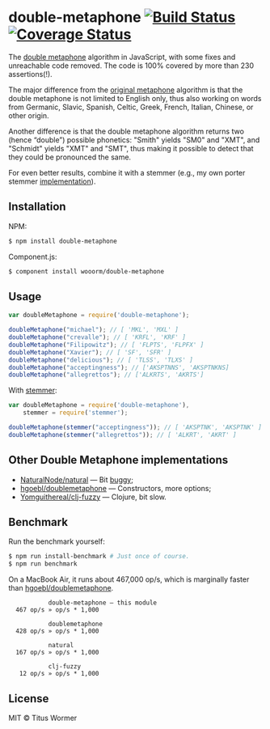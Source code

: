 # double-metaphone [![Build Status](https://travis-ci.org/wooorm/double-metaphone.svg?branch=master)](https://travis-ci.org/wooorm/double-metaphone) [![Coverage Status](https://img.shields.io/coveralls/wooorm/double-metaphone.svg)](https://coveralls.io/r/wooorm/double-metaphone?branch=master)

The [double metaphone](http://en.wikipedia.org/wiki/metaphone) algorithm in JavaScript, with some fixes and unreachable code removed. The code is 100% covered by more than 230 assertions(!).

The major difference from the [original metaphone](https://github.com/wooorm/metaphone) algorithm is that the double metaphone is not limited to English only, thus also working on words from Germanic, Slavic, Spanish, Celtic, Greek, French, Italian, Chinese, or other origin.

Another difference is that the double metaphone algorithm returns two (hence “double”) possible phonetics: "Smith" yields "SM0" and "XMT", and "Schmidt" yields "XMT" and "SMT", thus making it possible to detect that they could be pronounced the same.

For even better results, combine it with a stemmer (e.g., my own porter stemmer [implementation](https://github.com/wooorm/stemmer)).

## Installation

NPM:
```sh
$ npm install double-metaphone
```

Component.js:
```sh
$ component install wooorm/double-metaphone
```

## Usage

```js
var doubleMetaphone = require('double-metaphone');

doubleMetaphone("michael"); // [ 'MKL', 'MXL' ]
doubleMetaphone("crevalle"); // [ 'KRFL', 'KRF' ]
doubleMetaphone("Filipowitz"); // [ 'FLPTS', 'FLPFX' ]
doubleMetaphone("Xavier"); // [ 'SF', 'SFR' ]
doubleMetaphone("delicious"); // [ 'TLSS', 'TLXS' ]
doubleMetaphone("acceptingness"); // ['AKSPTNNS', 'AKSPTNKNS]
doubleMetaphone("allegrettos"); // ['ALKRTS', 'AKRTS']
```

With [stemmer](https://github.com/wooorm/stemmer):
```js
var doubleMetaphone = require('double-metaphone'),
    stemmer = require('stemmer');

doubleMetaphone(stemmer("acceptingness")); // [ 'AKSPTNK', 'AKSPTNK' ]
doubleMetaphone(stemmer("allegrettos")); // [ 'ALKRT', 'AKRT' ]
```

## Other Double Metaphone implementations

- [NaturalNode/natural](https://github.com/NaturalNode/natural) — Bit [buggy](https://github.com/NaturalNode/natural/issues/173);
- [hgoebl/doublemetaphone](https://github.com/hgoebl/doublemetaphone) — Constructors, more options;
- [Yomguithereal/clj-fuzzy](https://github.com/Yomguithereal/clj-fuzzy) — Clojure, bit slow.

## Benchmark

Run the benchmark yourself:

```sh
$ npm run install-benchmark # Just once of course.
$ npm run benchmark
```

On a MacBook Air, it runs about 467,000 op/s, which is marginally faster than [hgoebl/doublemetaphone](https://github.com/hgoebl/doublemetaphone).

```
           double-metaphone — this module
  467 op/s » op/s * 1,000

           doublemetaphone
  428 op/s » op/s * 1,000

           natural
  167 op/s » op/s * 1,000

           clj-fuzzy
   12 op/s » op/s * 1,000
```

## License

MIT © Titus Wormer
